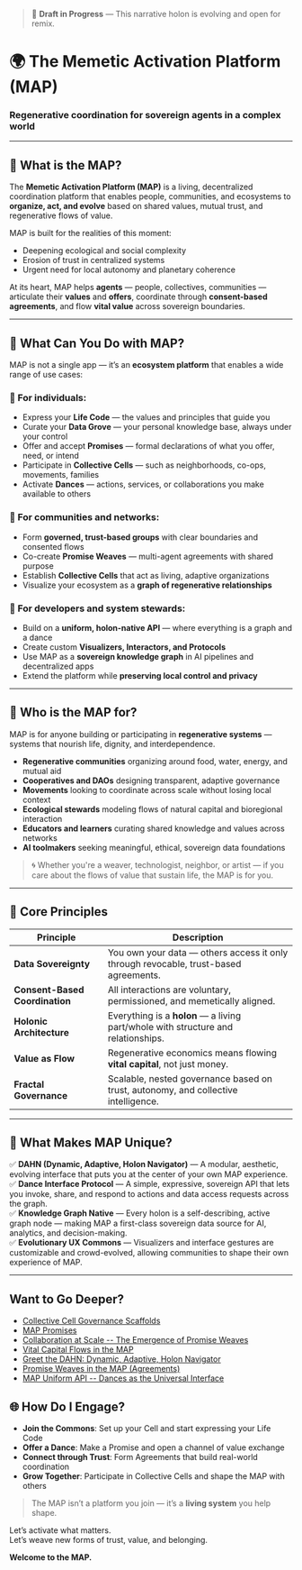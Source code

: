 > 🚧 **Draft in Progress** — This narrative holon is evolving and open for remix.

# 🌍 The Memetic Activation Platform (MAP)
### Regenerative coordination for sovereign agents in a complex world

---

## 🧭 What is the MAP?

The **Memetic Activation Platform (MAP)** is a living, decentralized coordination platform that enables people, communities, and ecosystems to **organize, act, and evolve** based on shared values, mutual trust, and regenerative flows of value.

MAP is built for the realities of this moment:
- Deepening ecological and social complexity
- Erosion of trust in centralized systems
- Urgent need for local autonomy and planetary coherence

At its heart, MAP helps **agents** — people, collectives, communities — articulate their **values** and **offers**, coordinate through **consent-based agreements**, and flow **vital value** across sovereign boundaries.

---

## 🧬 What Can You Do with MAP?

MAP is not a single app — it’s an **ecosystem platform** that enables a wide range of use cases:

### 🌱 For individuals:
- Express your **Life Code** — the values and principles that guide you
- Curate your **Data Grove** — your personal knowledge base, always under your control
- Offer and accept **Promises** — formal declarations of what you offer, need, or intend
- Participate in **Collective Cells** — such as neighborhoods, co-ops, movements, families
- Activate **Dances** — actions, services, or collaborations you make available to others

### 🤝 For communities and networks:
- Form **governed, trust-based groups** with clear boundaries and consented flows
- Co-create **Promise Weaves** — multi-agent agreements with shared purpose
- Establish **Collective Cells** that act as living, adaptive organizations
- Visualize your ecosystem as a **graph of regenerative relationships**

### 🧠 For developers and system stewards:
- Build on a **uniform, holon-native API** — where everything is a graph and a dance
- Create custom **Visualizers, Interactors, and Protocols**
- Use MAP as a **sovereign knowledge graph** in AI pipelines and decentralized apps
- Extend the platform while **preserving local control and privacy**

---

## 💠 Who is the MAP for?

MAP is for anyone building or participating in **regenerative systems** — systems that nourish life, dignity, and interdependence.

- **Regenerative communities** organizing around food, water, energy, and mutual aid
- **Cooperatives and DAOs** designing transparent, adaptive governance
- **Movements** looking to coordinate across scale without losing local context
- **Ecological stewards** modeling flows of natural capital and bioregional interaction
- **Educators and learners** curating shared knowledge and values across networks
- **AI toolmakers** seeking meaningful, ethical, sovereign data foundations

> 🌀 Whether you're a weaver, technologist, neighbor, or artist — if you care about the flows of value that sustain life, the MAP is for you.

---

## 🔑 Core Principles

| Principle                 | Description |
|---------------------------|-------------|
| **Data Sovereignty**      | You own your data — others access it only through revocable, trust-based agreements. |
| **Consent-Based Coordination** | All interactions are voluntary, permissioned, and memetically aligned. |
| **Holonic Architecture**  | Everything is a **holon** — a living part/whole with structure and relationships. |
| **Value as Flow**         | Regenerative economics means flowing **vital capital**, not just money. |
| **Fractal Governance**    | Scalable, nested governance based on trust, autonomy, and collective intelligence. |

---

## 🧿 What Makes MAP Unique?

✅ **DAHN (Dynamic, Adaptive, Holon Navigator)** — A modular, aesthetic, evolving interface that puts you at the center of your own MAP experience.  
✅ **Dance Interface Protocol** — A simple, expressive, sovereign API that lets you invoke, share, and respond to actions and data access requests across the graph.  
✅ **Knowledge Graph Native** — Every holon is a self-describing, active graph node — making MAP a first-class sovereign data source for AI, analytics, and decision-making.  
✅ **Evolutionary UX Commons** — Visualizers and interface gestures are customizable and crowd-evolved, allowing communities to shape their own experience of MAP.

---

## Want to Go Deeper?

* [Collective Cell Governance Scaffolds](https://github.com/evomimic/map-holons/wiki/Collective-Cell-Governance-Scaffolds)
* [MAP Promises](https://github.com/evomimic/map-holons/wiki/MAP-Promises)
* [Collaboration at Scale -- The Emergence of Promise Weaves](https://github.com/evomimic/map-holons/wiki/Collaboration-at-Scale-%E2%80%90%E2%80%90-The-Emergence-of-Promise-Weaves)
* [Vital Capital Flows in the MAP](https://github.com/evomimic/map-holons/wiki/Vital-Capital-Flows-in-the-MAP)
* [Greet the DAHN: Dynamic, Adaptive, Holon Navigator](https://github.com/evomimic/map-holons/wiki/Greet-the-DAHN:-The-Dynamic,-Adaptive,-Holon-Navigator)
* [Promise Weaves in the MAP (Agreements)](https://github.com/evomimic/map-holons/wiki/Promise-Weaves-in-the-MAP--(Agreements))
* [MAP Uniform API -- Dances as the Universal Interface](https://github.com/evomimic/map-holons/wiki/MAP-Uniform-API:-Dances-as-the-Universal-Interface)

## 🌐 How Do I Engage?

- **Join the Commons**: Set up your Cell and start expressing your Life Code
- **Offer a Dance**: Make a Promise and open a channel of value exchange
- **Connect through Trust**: Form Agreements that build real-world coordination
- **Grow Together**: Participate in Collective Cells and shape the MAP with others

> The MAP isn’t a platform you join — it’s a **living system** you help shape.

Let’s activate what matters.  
Let’s weave new forms of trust, value, and belonging.

**Welcome to the MAP.**